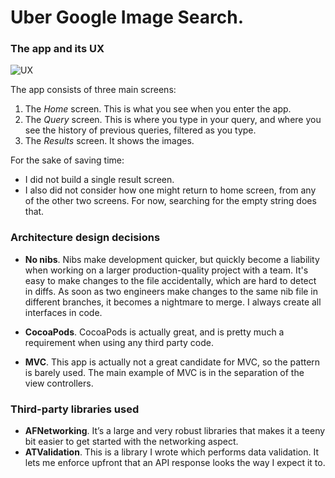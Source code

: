 # Uber Google Image Search.


### The app and its UX

![UX](http://cl.ly/image/2C2p09351K00/2014-04-29%2023.55.51.jpg)

The app consists of three main screens:

1. The *Home* screen. This is what you see when you enter the app.
2. The *Query* screen. This is where you type in your query, and where you see the history of previous queries, filtered as you type.
3. The *Results* screen. It shows the images.

For the sake of saving time:

- I did not build a single result screen.
- I also did not consider how one might return to home screen, from any of the other two screens. For now, searching for the empty string does that.


### Architecture design decisions

- **No nibs**. Nibs make development quicker, but quickly become a liability when working on a larger production-quality project with a team. It's easy to make changes to the file accidentally, which are hard to detect in diffs. As soon as two engineers make changes to the same nib file in different branches, it becomes a nightmare to merge. I always create all interfaces in code.

- **CocoaPods**. CocoaPods is actually great, and is pretty much a requirement when using any third party code.

- **MVC**. This app is actually not a great candidate for MVC, so the pattern is barely used. The main example of MVC is in the separation of the view controllers.

### Third-party libraries used

- **AFNetworking**. It’s a large and very robust libraries that makes it a teeny bit easier to get started with the networking aspect.
- **ATValidation**. This is a library I wrote which performs data validation. It lets me enforce upfront that an API response looks the way I expect it to.